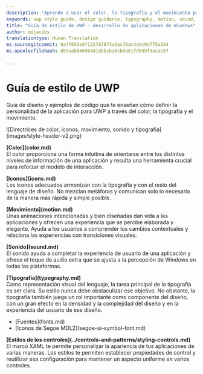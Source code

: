 ```yaml
---
description: "Aprende a usar el color, la tipografía y el movimiento para definir la personalidad de tu aplicación para UWP con la guía de estilo para la UWP del Centro de desarrollo de Windows."
keywords: uwp style guide, design guidance, typography, motion, sound, motion, app development
title: "Guía de estilo de UWP - desarrollo de aplicaciones de Windows"
author: mijacobs
translationtype: Human Translation
ms.sourcegitcommit: 0a7f655a6f122787873adac76ac4dec9d775a154
ms.openlocfilehash: d55aab04696441dbbcba0cbda61fd599fdacec67

---
```


<link rel="stylesheet" href="https://az835927.vo.msecnd.net/sites/uwp/Resources/css/custom.css"> 

<div class="uwpd-banner">
<h1 class="uwpd-ruledheader">Guía de estilo de UWP</h1>
</div>

<div class="side-by-side">
<div class="side-by-side-content">
  <div class="side-by-side-content-left">
  <p>Guía de diseño y ejemplos de código que te enseñan cómo definir la personalidad de la aplicación para UWP a través del color, la tipografía y el movimiento.</p>
  </div>
  <div class="side-by-side-content-right">
    ![Directrices de color, iconos, movimiento, sonido y tipografía](images/style-header-v2.png)
  </div>
</div>
</div>


<div class="side-by-side">
<div class="side-by-side-content">
  <div class="side-by-side-content-left">
   <p><b>[Color](color.md)</b><br/>
El color proporciona una forma intuitiva de orientarse entre los distintos niveles de información de una aplicación y resulta una herramienta crucial para reforzar el modelo de interacción.</p>
  </div>
  <div class="side-by-side-content-right">
   <p><b>[Iconos](icons.md)</b><br/>
Los iconos adecuados armonizan con la tipografía y con el resto del lenguaje de diseño. No mezclan metáforas y comunican solo lo necesario de la manera más rápida y simple posible.</p>
  </div>
</div>
</div>

<div class="side-by-side">
<div class="side-by-side-content">
  <div class="side-by-side-content-left">
   <p><b>[Movimiento](motion.md)</b><br/>
Unas animaciones intencionadas y bien diseñadas dan vida a las aplicaciones y ofrecen una experiencia que se percibe elaborada y elegante. Ayuda a los usuarios a comprender los cambios contextuales y relaciona las experiencias con transiciones visuales.</p>
  </div>
  <div class="side-by-side-content-right">
   <p><b>[Sonido](sound.md)</b><br/>
El sonido ayuda a completar la experiencia de usuario de una aplicación y ofrece el toque de audio extra que se ajusta a la percepción de Windows en todas las plataformas.</p>
  </div>
</div>
</div>

<div class="side-by-side">
<div class="side-by-side-content">
  <div class="side-by-side-content-left">
   <p><b>[Tipografía](typography.md)</b><br/>
Como representación visual del lenguaje, la tarea principal de la tipografía es ser clara. Su estilo nunca debe obstaculizar ese objetivo. No obstante, la tipografía también juega un rol importante como componente del diseño, con un gran efecto en la densidad y la complejidad del diseño y en la experiencia del usuario de ese diseño.</p>
   <div class="uwpd-no-bullet-list">
   <ul>
    <li>[Fuentes](fonts.md)</li>
    <li>[Iconos de Segoe MDL2](segoe-ui-symbol-font.md)</li>
   </ul>
   </div>
  </div>
  
  
  <div class="side-by-side-content-right">
   <p><b>[Estilos de los controles](../controls-and-patterns/styling-controls.md)</b><br/>
El marco XAML te permite personalizar la apariencia de tus aplicaciones de varias maneras. Los estilos te permiten establecer propiedades de control y reutilizar esa configuración para mantener un aspecto uniforme en varios controles.</p>
  </div>
</div>
</div>




<!--HONumber=Jul16_HO2-->


